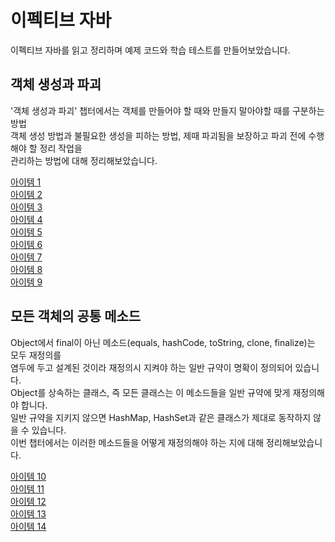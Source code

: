 # 이펙티브 자바

이펙티브 자바를 읽고 정리하며 예제 코드와 학습 테스트를 만들어보았습니다.   

## 객체 생성과 파괴

'객체 생성과 파괴' 챕터에서는 객체를 만들어야 할 때와 만들지 말아야할 때를 구분하는 방법         
객체 생성 방법과 불필요한 생성을 피하는 방법, 제때 파괴됨을 보장하고 파괴 전에 수행해야 할 정리 작업을         
관리하는 방법에 대해 정리해보았습니다.   


[아이템 1](https://github.com/320Hwany/EffectiveJava/blob/main/Item/item1.md)     
[아이템 2](https://github.com/320Hwany/EffectiveJava/blob/main/Item/item2.md)   
[아이템 3](https://github.com/320Hwany/EffectiveJava/blob/main/Item/item3.md)    
[아이템 4](https://github.com/320Hwany/EffectiveJava/blob/main/Item/item4.md)   
[아이템 5](https://github.com/320Hwany/EffectiveJava/blob/main/Item/item5.md)   
[아이템 6](https://github.com/320Hwany/EffectiveJava/blob/main/Item/item6.md)   
[아이템 7](https://github.com/320Hwany/EffectiveJava/blob/main/Item/item7.md)     
[아이템 8](https://github.com/320Hwany/EffectiveJava/blob/main/Item/item8.md)    
[아이템 9](https://github.com/320Hwany/EffectiveJava/blob/main/Item/item9.md)        

## 모든 객체의 공통 메소드

Object에서 final이 아닌 메소드(equals, hashCode, toString, clone, finalize)는 모두 재정의를    
염두에 두고 설계된 것이라 재정의시 지켜야 하는 일반 규약이 명확이 정의되어 있습니다.    
Object를 상속하는 클래스, 즉 모든 클래스는 이 메소드들을 일반 규약에 맞게 재정의해야 합니다.   
일반 규약을 지키지 않으면 HashMap, HashSet과 같은 클래스가 제대로 동작하지 않을 수 있습니다.     
이번 챕터에서는 이러한 메소드들을 어떻게 재정의해야 하는 지에 대해 정리해보았습니다.      

[아이템 10](https://github.com/320Hwany/EffectiveJava/blob/main/Item/item10.md)        
[아이템 11](https://github.com/320Hwany/EffectiveJava/blob/main/Item/item11.md)    
[아이템 12](https://github.com/320Hwany/EffectiveJava/blob/main/Item/item12.md)   
[아이템 13](https://github.com/320Hwany/EffectiveJava/blob/main/Item/item13.md)    
[아이템 14](https://github.com/320Hwany/EffectiveJava/blob/main/Item/item14.md)     

